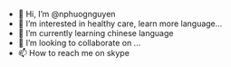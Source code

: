 - 👋 Hi, I’m @nphuognguyen
- 👀 I’m interested in healthy care, learn more language...
- 🌱 I’m currently learning chinese language
- 💞️ I’m looking to collaborate on ...
- 📫 How to reach me on skype

<!---
nphuognguyen/nphuognguyen is a ✨ special ✨ repository because its `README.md` (this file) appears on your GitHub profile.
You can click the Preview link to take a look at your changes.
--->
